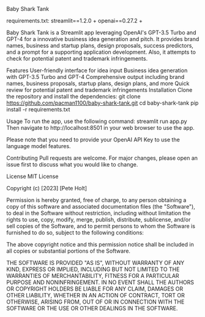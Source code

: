 Baby Shark Tank

requirements.txt:
streamlit==1.2.0 +
openai==0.27.2 + 

Baby Shark Tank is a Streamlit app leveraging OpenAI's GPT-3.5 Turbo and GPT-4 for a innovative business idea generation and pitch. It provides brand names, business and startup plans, design proposals, success predictors, and a prompt for a supporting application development. Also, it attempts to check for potential patent and trademark infringements.

Features
User-friendly interface for idea input
Business idea generation with GPT-3.5 Turbo and GPT-4
Comprehensive output including brand names, business proposals, startup plans, design plans, and more
Quick review for potential patent and trademark infringements
Installation
Clone the repository and install the dependencies:
git clone https://github.com/pacman1100/baby-shark-tank.git
cd baby-shark-tank
pip install -r requirements.txt

Usage
To run the app, use the following command:
streamlit run app.py
Then navigate to http://localhost:8501 in your web browser to use the app.

Please note that you need to provide your OpenAI API Key to use the language model features.

Contributing
Pull requests are welcome. For major changes, please open an issue first to discuss what you would like to change.

License
MIT License

Copyright (c) [2023] [Pete Holt]

Permission is hereby granted, free of charge, to any person obtaining a copy
of this software and associated documentation files (the "Software"), to deal
in the Software without restriction, including without limitation the rights
to use, copy, modify, merge, publish, distribute, sublicense, and/or sell
copies of the Software, and to permit persons to whom the Software is
furnished to do so, subject to the following conditions:

The above copyright notice and this permission notice shall be included in all
copies or substantial portions of the Software.

THE SOFTWARE IS PROVIDED "AS IS", WITHOUT WARRANTY OF ANY KIND, EXPRESS OR
IMPLIED, INCLUDING BUT NOT LIMITED TO THE WARRANTIES OF MERCHANTABILITY,
FITNESS FOR A PARTICULAR PURPOSE AND NONINFRINGEMENT. IN NO EVENT SHALL THE
AUTHORS OR COPYRIGHT HOLDERS BE LIABLE FOR ANY CLAIM, DAMAGES OR OTHER
LIABILITY, WHETHER IN AN ACTION OF CONTRACT, TORT OR OTHERWISE, ARISING FROM,
OUT OF OR IN CONNECTION WITH THE SOFTWARE OR THE USE OR OTHER DEALINGS IN THE
SOFTWARE.